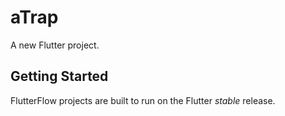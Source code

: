 # aTrap

A new Flutter project.

## Getting Started

FlutterFlow projects are built to run on the Flutter _stable_ release.
